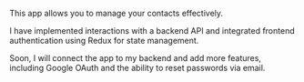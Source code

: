 This app allows you to manage your contacts effectively. 

I have implemented interactions with a backend API and integrated frontend authentication using Redux for state management. 

Soon, I will connect the app to my backend and add more features, including Google OAuth and the ability to reset passwords via email.

